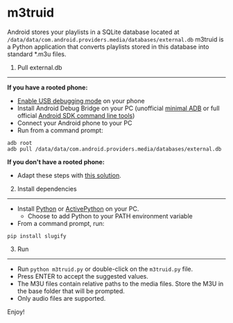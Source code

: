 # m3truid
Android stores your playlists in a SQLite database located at `/data/data/com.android.providers.media/databases/external.db`
m3truid is a Python application that converts playlists stored in this database into standard *.m3u files.


1. Pull external.db
---

**If you have a rooted phone:**
- [Enable USB debugging mode](https://www.recovery-android.com/enable-usb-debugging-on-android.html) on your phone
- Install Android Debug Bridge on your PC (unofficial [minimal ADB](http://forum.xda-developers.com/showthread.php?t=2317790) or full official [Android SDK command line tools](https://developer.android.com/studio/index.html#downloads))
- Connect your Android phone to your PC
- Run from a command prompt:

```
adb root
adb pull /data/data/com.android.providers.media/databases/external.db
```

**If you don't have a rooted phone:**
- Adapt these steps with [this solution](http://stackoverflow.com/a/17177091/2227298).

2. Install dependencies
---

- Install [Python](https://www.python.org/downloads/) or [ActivePython](http://www.activestate.com/activepython/downloads) on your PC.
  - Choose to add Python to your PATH environment variable
- From a command prompt, run:

 ```
 pip install slugify
 ```
 
3. Run
---

- Run `python m3truid.py` or double-click on the `m3truid.py` file.
- Press ENTER to accept the suggested values.
- The M3U files contain relative paths to the media files. Store the M3U in the base folder that will be prompted.
- Only audio files are supported.

Enjoy!
